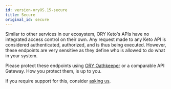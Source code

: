 ```yaml
---
id: version-oryOS.15-secure
title: Secure
original_id: secure
---
```


Similar to other services in our ecosystem, ORY Keto's APIs have no integrated
access control on their own. Any request made to any Keto API is considered
authenticated, authorized, and is thus being executed. However, these endpoints
are very sensitive as they define who is allowed to do what in your system.

Please protect these endpoints using
[ORY Oathkeeper](https://github.com/ory/oathkeeper) or a comparable API Gateway.
How you protect them, is up to you.

If you require support for this, consider [asking us](mailto:hi@ory.sh).
